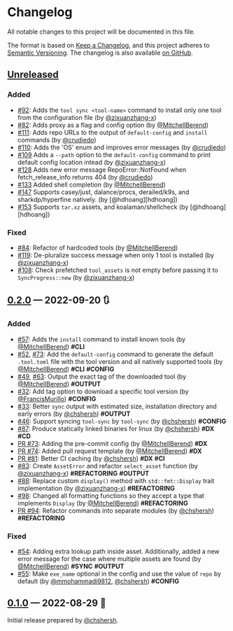 # Changelog

All notable changes to this project will be documented in this file.

The format is based on [Keep a Changelog](https://keepachangelog.com/en/1.0.0/),
and this project adheres to [Semantic Versioning][1]. The changelog is also
available [on GitHub][2].

## [Unreleased]

### Added

* [#92](https://github.com/chshersh/tool-sync/issues/92):
  Adds the `tool sync <tool-name>` command to install only one tool
  from the configuration file
  (by [@zixuanzhang-x][zixuanzhang-x])
* [#82](https://github.com/chshersh/tool-sync/issues/82):
  Adds proxy as a flag and config option
  (by [@MitchellBerend][MitchellBerend])
* [#111](https://github.com/chshersh/tool-sync/issues/111):
  Adds repo URLs to the output of `default-config` and `install` commands
  (by [@crudiedo][crudiedo])
* [#110](https://github.com/chshersh/tool-sync/issues/110):
  Adds the 'OS' enum and improves error messages
  (by [@crudiedo][crudiedo])
* [#109](https://github.com/chshersh/tool-sync/issues/109)
  Adds a `--path` option to the `default-config` command to print
  default config location intead
  (by [@zixuanzhang-x][zixuanzhang-x])
* [#128](https://github.com/chshersh/tool-sync/issues/128)
  Adds new error message RepoError::NotFound when fetch_release_info
  returns 404
  (by [@crudiedo][crudiedo])
* [#133](https://github.com/chshersh/tool-sync/issues/133)
  Added shell completion
  (by [@MitchellBerend][MitchellBerend])
* [#147](https://github.com/chshersh/tool-sync/issues/147)
  Supports casey/just, dalance/procs, derailed/k9s, and
  sharkdp/hyperfine natively.
  (by [@hdhoang][hdhoang])
* [#153](https://github.com/chshersh/tool-sync/issues/153)
  Supports `tar.xz` assets, and koalaman/shellcheck
  (by [@hdhoang][hdhoang])


### Fixed

* [#84](https://github.com/chshersh/tool-sync/issues/84):
  Refactor of hardcoded tools
  (by [@MitchellBerend][MitchellBerend])
* [#119](https://github.com/chshersh/tool-sync/issues/119):
  De-pluralize success message when only 1 tool is installed
  (by [@zixuanzhang-x][zixuanzhang-x])
* [#108](https://github.com/chshersh/tool-sync/issues/108):
  Check prefetched `tool_assets` is not empty before passing
  it to `SyncProgress::new`
  (by [@zixuanzhang-x][zixuanzhang-x])


## [0.2.0] — 2022-09-20 🔃

### Added

* [#57](https://github.com/chshersh/tool-sync/issues/57):
  Adds the `install` command to install known tools
  (by [@MitchellBerend][MitchellBerend])
  **#CLI**
* [#52](https://github.com/chshersh/tool-sync/issues/52),
  [#73](https://github.com/chshersh/tool-sync/issues/73):
  Add the `default-config` command to generate the default `.tool.toml` file
  with the tool version and all natively supported tools
  (by [@MitchellBerend][MitchellBerend])
  **#CLI** **#CONFIG**
* [#49](https://github.com/chshersh/tool-sync/issues/49),
  [#63](https://github.com/chshersh/tool-sync/issues/63):
  Output the exact tag of the downloaded tool
  (by [@MitchellBerend][MitchellBerend])
  **#OUTPUT**
* [#32](https://github.com/chshersh/tool-sync/issues/32):
  Add tag option to download a specific tool version
  (by [@FrancisMurillo][FrancisMurillo])
  **#CONFIG**
* [#33](https://github.com/chshersh/tool-sync/issues/33):
  Better `sync` output with estimated size, installation directory and early
  errors
  (by [@chshersh][chshersh])
  **#OUTPUT**
* [#46](https://github.com/chshersh/tool-sync/issues/46):
  Support syncing `tool-sync` by `tool-sync`
  (by [@chshersh][chshersh])
  **#CONFIG**
* [#87](https://github.com/chshersh/tool-sync/issues/87):
  Produce statically linked binaries for linux
  (by [@chshersh][chshersh])
  **#DX** **#CD**
* [PR #73](https://github.com/chshersh/tool-sync/pull/73):
  Adding the pre-commit config
  (by [@MitchellBerend][MitchellBerend])
  **#DX**
* [PR #74](https://github.com/chshersh/tool-sync/pull/74):
  Added pull request template
  (by [@MitchellBerend][MitchellBerend])
  **#DX**
* [PR #81](https://github.com/chshersh/tool-sync/pull/81):
  Better CI caching
  (by [@chshersh][chshersh])
  **#DX** **#CI**
* [#83](https://github.com/chshersh/tool-sync/issues/83):
  Create `AssetError` and refactor `select_asset` function
  (by [@zixuanzhang-x][zixuanzhang-x])
  **#REFACTORING** **#OUTPUT**
* [#88](https://github.com/chshersh/tool-sync/issues/88):
  Replace custom `display()` method with `std::fmt::Display` trait implementation
  (by [@zixuanzhang-x][zixuanzhang-x])
  **#REFACTORING**
* [#98](https://github.com/chshersh/tool-sync/issues/98):
  Changed all formatting functions so they accept a type that implements `Display`
  (by [@MitchellBerend][MitchellBerend])
  **#REFACTORING**
* [PR #94](https://github.com/chshersh/tool-sync/pull/94):
  Refactor commands into separate modules
  (by [@chshersh][chshersh])
  **#REFACTORING**

### Fixed

* [#54](https://github.com/chshersh/tool-sync/issues/54):
  Adding extra lookup path inside asset. Additionally, added a new error message for the case where multiple assets are found
  (by [@MitchellBerend][MitchellBerend])
  **#SYNC** **#OUTPUT**
* [#55](https://github.com/chshersh/tool-sync/issues/55):
  Make `exe_name` optional in the config and use the value of `repo` by default
  (by [@mmohammadi9812][mmohammadi9812], [@chshersh][chshersh])
  **#CONFIG**

## [0.1.0] — 2022-08-29 🌇

Initial release prepared by [@chshersh][chshersh].

<!-- Contributors -->

[chshersh]: https://github.com/chshersh
[FrancisMurillo]: https://github.com/FrancisMurillo
[MitchellBerend]: https://github.com/MitchellBerend
[mmohammadi9812]: https://github.com/mmohammadi9812
[zixuanzhang-x]: https://github.com/zixuanzhang-x
[crudiedo]: https://github.com/crudiedo

<!-- Header links -->

[1]: https://semver.org/
[2]: https://github.com/chshersh/tool-sync

<!-- Versions -->

[Unreleased]: https://github.com/chshersh/tool-sync/compare/v0.2.0...HEAD
[0.2.0]: https://github.com/chshersh/tool-sync/releases/tag/v0.2.0
[0.1.0]: https://github.com/chshersh/tool-sync/releases/tag/v0.1.0
